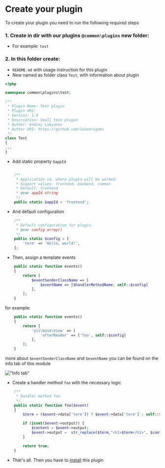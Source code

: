 # Create your plugin

To create your plugin you need to run the following required steps

### 1. Create in dir with our plugins `@common\plugins` new folder:
* For example: `test`

### 2. In this folder create:
* `README.md` with usage instruction for this plugin
* New named as folder class `Test`, with information about plugin

```php
<?php

namespace common\plugins\test;

/**
 * Plugin Name: Test plugin
 * Plugin URI:
 * Version: 1.0
 * Description: Small test plugin
 * Author: Andrey Lukyanov
 * Author URI: https://github.com/loveorigami
 */
class Test
{
...
}

```

* Add static property `$appId`

```php

    /**
     * Application id, where plugin will be worked.
     * Support values: frontend, backend, common
     * Default: frontend
     * @var appId string
     */
    public static $appId = 'frontend';

```

* And default configuration

```php
    /**
     * Default configuration for plugin.
     * @var config array()
     */
    public static $config = [
        'term' => 'Hello, world!',
    ];
```

* Then, assign a template events

```php
    public static function events()
    {
        return [
            $eventSenderClassName => [
                $eventName => [$handlerMethodName, self::$config]
            ],
        ];
    }
```

for example:

```php
    public static function events()
    {
        return [
            'yii\base\View' => [
                'afterRender' => ['foo', self::$config]
            ],
        ];
    }
```
more about `$eventSenderClassName` and `$eventName` you can be found on the info tab of this module

!["Info tab"](img/tab_info.jpg)

* Create a handler method `foo` with the necessary logic

```php
    /**
     * handler method foo
     */
    public static function foo($event)
    {
        $term = ($event->data['term']) ? $event->data['term'] : self::$config['term'];

        if (isset($event->output)) {
            $content = $event->output;
            $event->output =  str_replace($term,"<h1>$term</h1>", $content);
        }

        return true;
    }
```

* That's all. Then you have to [install](install_plugin.md) this plugin